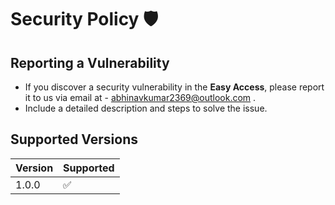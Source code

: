 # Security Policy 🛡️

## Reporting a Vulnerability

- If you discover a security vulnerability in the **Easy Access**, please report it to us via email at - abhinavkumar2369@outlook.com .
- Include a detailed description and steps to solve the issue.


## Supported Versions

| Version | Supported          |
| ------- | ------------------ |
| 1.0.0     | :white_check_mark: |